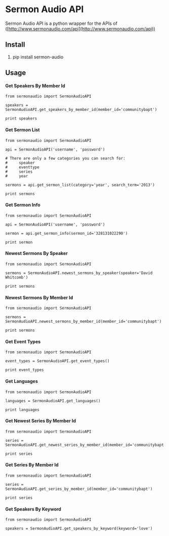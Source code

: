# Sermon Audio API

Sermon Audio API is a python wrapper for the APIs of ([http://www.sermonaudio.com/api](http://www.sermonaudio.com/api))

## Install

1. pip install sermon-audio

## Usage

#### Get Speakers By Member Id

	from sermonaudio import SermonAudioAPI
	
	speakers = SermonAudioAPI.get_speakers_by_member_id(member_id='communitybapt')

	print speakers

#### Get Sermon List

	from sermonaudio import SermonAudioAPI

	api = SermonAudioAPI('username', 'password')
	
	# There are only a few categories you can search for:
	#     speaker
	#     eventtype
	#     series
	#     year
	
	sermons = api.get_sermon_list(category='year', search_term='2013')
	
	print sermons

#### Get Sermon Info

	from sermonaudio import SermonAudioAPI
	
	api = SermonAudioAPI('username', 'password')
	
	sermon = api.get_sermon_info(sermon_id='328131022290')
	
	print sermon
	
#### Newest Sermons By Speaker

	from sermonaudio import SermonAudioAPI 
	
	sermons = SermonAudioAPI.newest_sermons_by_speaker(speaker='David Whitcomb')
	
	print sermons
	
#### Newest Sermons By Member Id

	from sermonaudio import SermonAudioAPI
	
	sermons = SermonAudioAPI.newest_sermons_by_member_id(member_id='communitybapt')
	
	print sermons
	
#### Get Event Types

	from sermonaudio import SermonAudioAPI
	
	event_types = SermonAudioAPI.get_event_types()
	
	print event_types
	
#### Get Languages

	from sermonaudio import SermonAudioAPI
	
	languages = SermonAudioAPI.get_languages()
	
	print languages
	
#### Get Newest Series By Member Id

	from sermonaudio import SermonAudioAPI

	series = SermonAudioAPI.get_newest_series_by_member_id(member_id='communitybapt')
	
	print series
	
#### Get Series By Member Id

	from sermonaudio import SermonAudioAPI
	
	series = SermonAudioAPI.get_series_by_member_id(member_id='communitybapt')

	print series
	
#### Get Speakers By Keyword

	from sermonaudio import SermonAudioAPI
	
	speakers = SermonAudioAPI.get_speakers_by_keyword(keyword='love')
